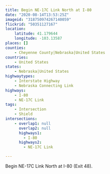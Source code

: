 ```yaml
---
title: Begin NE-17C Link North at I-80
date: "2020-08-14T13:53:25Z"
imageid: "318750974267140059"
flickrid: "50351127167"
location:
    latitude: 41.179644
    longitude: -103.13587
places: []
counties:
    - Cheyenne County|Nebraska|United States
countries:
    - United States
states:
    - Nebraska|United States
highwaytypes:
    - Interstate Highway
    - Nebraska Connecting Link
highways:
    - I-80
    - NE-17C Link
tags:
    - Intersection
    - Shield
intersections:
    - overlap1: null
      overlap2: null
      highways1:
        - I-80
      highways2:
        - NE-17C Link

---
```

Begin NE-17C Link North at I-80 (Exit 48).